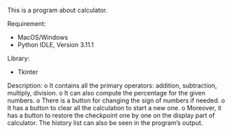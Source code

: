 This is a program about calculator.

Requirement:
- MacOS/Windows
- Python IDLE, Version 3.11.1

Library:
- Tkinter

Description:
o	It contains all the primary operators: addition, subtraction, multiply, division. 
o	It can also compute the percentage for the given numbers. 
o	There is a button for changing the sign of numbers if needed. 
o	It has a button to clear all the calculation to start a new one. 
o	Moreover, it has a button to restore the checkpoint one by one on the display part of calculator. The history list can also be seen in the program’s output.
